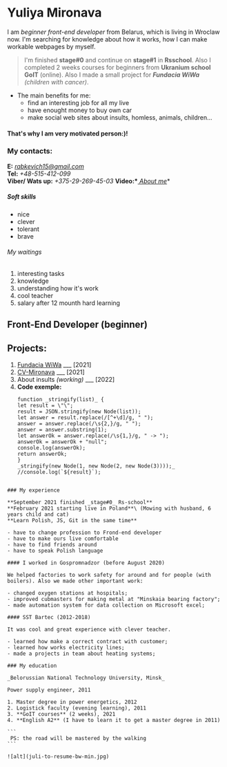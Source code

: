# Yuliya Mironava

I am _beginner front-end developer_ from Belarus, which is living in Wroclaw now.
I'm searching for knowledge about how it works, how I can make workable webpages by myself.

> I'm finished **stage#0** and continue on **stage#1** in **Rsschool**.
> Also I completed 2 weeks courses for beginners from **Ukranium school GoIT** (online). Also I made a small project for _**Fundacia WiWa** (children with cancer)_.

- The main benefits for me:
  - find an interesting job for all my live
  - have enought money to buy own car
  - make social web sites about insults, homless, animals, children...

#### That's why I am very motivated person:)!

### My contacts:

**E:** *rabkevich15@gmail.com*\
**Tel:** _+48-515-412-099_\
**Viber/ Wats up:** _+375-29-269-45-03_
**Video:\***_[ About me](https://photos.app.goo.gl/teEz1NL8FhWVLdZh9)_\*

##### Soft skills

- nice
- clever
- tolerant
- brave

###### My waitings

1. interesting tasks
2. knowledge
3. understanding how it's work
4. cool teacher
5. salary after 12 mounth hard learning

## Front-End Developer (beginner)

## Projects:

1. [Fundacia WiWa](https://stupefied-jepsen-ef824c.netlify.app/) \_\_\_ [2021]
2. [CV-Mironava](https://affectionate-agnesi-6b360b.netlify.app/) \_\_\_ [2021]
3. About insults _(working)_ \_\_\_ [2022]
4. **Code exemple:**
   ```
   function _stringify(list)_ {
   let result = \"\";
   result = JSON.stringify(new Node(list));
   let answer = result.replace(/[^+\d]/g, " ");
   answer = answer.replace(/\s{2,}/g, " ");
   answer = answer.substring(1);
   let answerOk = answer.replace(/\s{1,}/g, " -> ");
   answerOk = answerOk + "null";
   console.log(answerOk);
   return answerOk;
   }
   _stringify(new Node(1, new Node(2, new Node(3))));_
   //console.log(`${result}`);
   ```

````

### My experience

**September 2021 finished _stage#0_ Rs-school**
**February 2021 starting live in Poland**\ (Mowing with husband, 6 years child and cat)
**Learn Polish, JS, Git in the same time**

- have to change profession to Frond-end developer
- have to make ours live comfortable
- have to find friends around
- have to speak Polish language

#### I worked in Gospromnadzor (before August 2020)

We helped factories to work safety for around and for people (with boilers). Also we made other important work:

- changed oxygen stations at hospitals;
- improved cubmasters for making metal at "Minskaia bearing factory";
- made automation system for data collection on Microsoft excel;

#### SST Bartec (2012-2018)

It was cool and great experience with clever teacher.

- learned how make a correct contract with customer;
- learned how works electricity lines;
- made a projects in team about heating systems;

### My education

_Belorussian National Technology University, Minsk_

Power supply engineer, 2011

1. Master degree in power energetics, 2012
2. Logistick faculty (evening learning), 2011
3. **GoIT courses** (2 weeks), 2021
4. **English A2** (I have to learn it to get a master degree in 2011)

```
 PS: the road will be mastered by the walking
```

![alt](juli-to-resume-bw-min.jpg)
````
